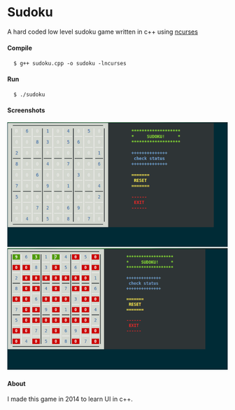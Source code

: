 # Sudoku
A hard coded low level sudoku game written in c++ using [ncurses](https://en.wikipedia.org/wiki/Ncurses)

#### Compile
```
  $ g++ sudoku.cpp -o sudoku -lncurses
```

#### Run
```
  $ ./sudoku
```

#### Screenshots

![game](https://raw.githubusercontent.com/ahmed-dinar/sudoku-game/master/Screenshot.png)
![check](https://raw.githubusercontent.com/ahmed-dinar/sudoku-game/master/Screenshot2.png)

#### About
I made this game in 2014 to learn UI in c++.
